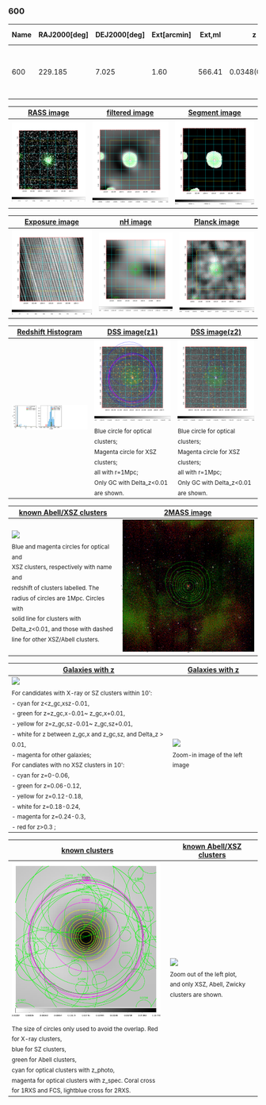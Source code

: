 <div STYLE="page-break-after: always;"></div>

### 600

|Name|RAJ2000[deg]|DEJ2000[deg] |Ext[arcmin]| Ext,ml | z | z_src| C|GC(XSZ,Delta_z<0.01)| GC(OPT,Delta_z<0.01)|GC| R_sig[arcmin] | R500[arcmin] | R500[Mpc]| CRsig[c/s] | CR500[c/s] |L500[1E44 erg/s]|F500[1E-12 erg/s/cm^2]| M500[1E14 Msun]|Tx[keV]|Cnt_sig|Beta|Rc[arcmin]|Comment|Alias|
|---|---|---|---|---|---|------|---|--------|---------|----------|---|---|---|---|---|---|---|---|---|---|---|---|---|---|
|600| 229.185| 7.025| 1.60| 566.41| 0.0348(0.005)| z1, z_xsz| B| L03, MCXC, XB| A, N| A, C, F20, L03, MCXC, N, W, XB| 14.650| 23.867| 0.992| 2.255(0.086)| 2.516(0.095)| 1.332(0.026)| 47.534(0.916)| 2.87(0.03)| 4.15(0.03)| 974.6| 0.742(-0.042+0.050)| 3.085(-0.300+0.338)| -| k139|

|[RASS image](../image/600/600_img.pdf)|[filtered image](../image/600/600_fil.pdf)|[Segment image](../image/600/600_seg.pdf)|
|-------------------|--------------------|-------------------|
| <img src="../image/600/600_img.png" width="300">  | <img src="../image/600/600_fil.png" width="300">   | <img src="../image/600/600_seg.png" width="300">  |

|[Exposure image](../image/600/600_mex.pdf)| [nH image](../image/600/600_nh.pdf)| [Planck image](../image/600/600_p.pdf)|
|-------------------|--------------------|-------------------|
|<img src="../image/600/600_mex.png" width="300">   | <img src="../image/600/600_nh.png" width="300">    | <img src="../image/600/600_p.png" width="300"> |

|[Redshift Histogram](../image/600/600_zg.pdf) | [DSS image(z1)](../image/600/600_dss_z1.pdf)      |  [DSS image(z2)](../image/600/600_dss_z2.pdf)    |
|-------------------|--------------------|-------------------|
|<img src="../image/600/600_zg.png" width="300"> |<img src="../image/600/600_dss_z1.png" width="300"> <sub><br>Blue circle for optical clusters; <br>Magenta circle for XSZ clusters; <br>all with r=1Mpc; <br>Only GC with Delta_z<0.01 are shown. </sub>| <img src="../image/600/600_dss_z2.png" width="300"><sub><br>Blue circle for optical clusters; <br>Magenta circle for XSZ clusters; <br>all with r=1Mpc; <br>Only GC with Delta_z<0.01 are shown. </sub> |

|[known Abell/XSZ clusters](../image/600/600_m.pdf) | [2MASS image](../image/600/600_2mass.pdf)      |
|-------------------|-------------------|
|<img src=../image/600/600_m.png width="300"> <br><sub>Blue and magenta circles for optical and <br>XSZ clusters, respectively with name and <br>redshift of clusters labelled. The <br>radius of circles are 1Mpc. Circles with <br>solid line for clusters with <br>Delta_z<0.01, and those with dashed <br>line for other XSZ/Abell clusters.        </sub>|<img src="../image/600/600_2mass.png" width="300">  |

|[Galaxies with z](../image/600/600_opt_ned.pdf) |[Galaxies with z](../image/600/600_opt_ned_zoom.pdf) |
|-------------------|-------------------|
| <img src=../image/600/600_opt_ned.png width="300"> <br><sub> For candidates with X-ray or SZ clusters within 10': <br> - cyan for z<z_gc,xsz-0.01, <br> - green for z=z_gc,x-0.01~ z_gc,x+0.01, <br> - yellow for z=z_gc,sz-0.01~ z_gc,sz+0.01, <br> - white for z between z_gc,x and z_gc,sz, and Delta_z > 0.01, <br> - magenta for other galaxies; <br>For candiates with no XSZ clusters in 10': <br> - cyan for z=0-0.06, <br> - green for z=0.06-0.12, <br> - yellow for z=0.12-0.18, <br> - white for z=0.18-0.24, <br> - magenta for z=0.24-0.3, <br> - red for z>0.3 ;  </sub>|<img src=../image/600/600_opt_ned_zoom.png width="300">  <br><sub> Zoom-in image of the left image</sub>|

|[known clusters](../image/600/600_gc.pdf) |[known Abell/XSZ clusters](../image/600/600_gc_large.pdf) |
|-------------------|-------------------|
| <img src=../image/600/600_gc.png width="300"> <br><sub> The size of circles only used to avoid the overlap. Red for X-ray clusters, <br> blue for SZ clusters, <br> green for Abell clusters, <br> cyan for optical clusters with z_photo, <br> magenta for optical clusters with z_spec. Coral cross for 1RXS and FCS, lightblue cross for 2RXS. </sub>|<img src=../image/600/600_gc_large.png width="300"> <br><sub> Zoom out of the left plot, <br> and only XSZ, Abell, Zwicky clusters are shown. </sub> |



